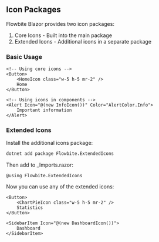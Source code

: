 <doc title="Using Icons" desc="Working with Flowbite Blazor icons">

## Icon Packages

Flowbite Blazor provides two icon packages:

1. Core Icons - Built into the main package
2. Extended Icons - Additional icons in a separate package

### Basic Usage

```razor
<!-- Using core icons -->
<Button>
    <HomeIcon class="w-5 h-5 mr-2" />
    Home
</Button>

<!-- Using icons in components -->
<Alert Icon="@(new InfoIcon())" Color="AlertColor.Info">
    Important information
</Alert>
```

### Extended Icons

Install the additional icons package:

```bash
dotnet add package Flowbite.ExtendedIcons
```

Then add to _Imports.razor:

```razor
@using Flowbite.ExtendedIcons
```

Now you can use any of the extended icons:

```razor
<Button>
    <ChartPieIcon class="w-5 h-5 mr-2" />
    Statistics
</Button>

<SidebarItem Icon="@(new DashboardIcon())">
    Dashboard
</SidebarItem>
```

</doc>

